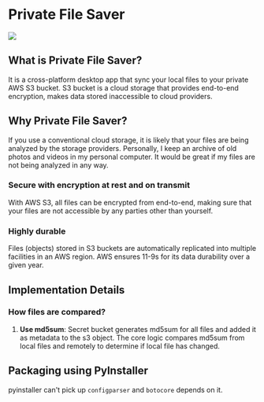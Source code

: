 # Private File Saver

![](https://github.com/melvinkcx/private-file-saver/workflows/tests/badge.svg)

## What is Private File Saver?

It is a cross-platform desktop app that sync your local files to your private AWS S3 bucket. 
S3 bucket is a cloud storage that provides end-to-end encryption, makes data stored inaccessible to 
cloud providers.

## Why Private File Saver?
If you use a conventional cloud storage, it is likely that your files are being analyzed by the storage providers.
Personally, I keep an archive of old photos and videos in my personal computer. 
It would be great if my files are not being analyzed in any way.  

### Secure with encryption at rest and on transmit
With AWS S3, all files can be encrypted from end-to-end, making sure that your files are not accessible by any parties other than yourself.
   
### Highly durable
Files (objects) stored in S3 buckets are automatically replicated into multiple facilities in an AWS region. AWS ensures 11-9s for its data durability over a given year. 


## Implementation Details

### How files are compared?

1. **Use md5sum**: Secret bucket generates md5sum for all files and added it as metadata to the s3 object. The core logic compares md5sum from local files and remotely to determine if local file has changed.

## Packaging using PyInstaller

pyinstaller can't pick up `configparser` and `botocore` depends on it.

